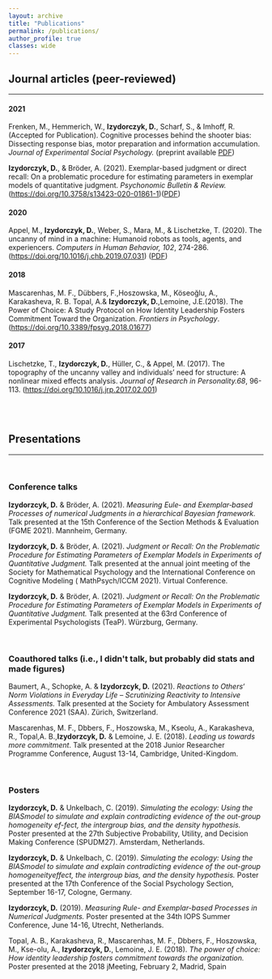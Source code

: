 ```yaml
---
layout: archive
title: "Publications"
permalink: /publications/
author_profile: true
classes: wide
---
```



##  <i class="fas fa-book"></i> Journal articles (peer-reviewed)
***
#### 2021

Frenken, M., Hemmerich, W., **Izydorczyk, D.**, Scharf, S., & Imhoff, R. (Accepted for Publication).  Cognitive processes behind the shooter bias: Dissecting response bias, motor preparation and information accumulation. _Journal of Experimental Social Psychology._ (preprint available [PDF](https://psyarxiv.com/eagwt/)) 

**Izydorczyk, D.**, & Bröder, A. (2021).  Exemplar-based judgment or direct recall: On a problematic procedure for estimating parameters in exemplar models of quantitative judgment. _Psychonomic Bulletin & Review._ (https://doi.org/10.3758/s13423-020-01861-1)([PDF](https://link.springer.com/content/pdf/10.3758/s13423-020-01861-1.pdf))

#### 2020

Appel, M., **Izydorczyk, D.**, Weber, S., Mara, M., & Lischetzke, T. (2020). The uncanny of mind in a machine: Humanoid robots as tools, agents, and experiencers. _Computers in Human Behavior, 102_, 274-286.(https://doi.org/10.1016/j.chb.2019.07.031) ([PDF](https://www.mcm.uni-wuerzburg.de/fileadmin/06110000/Lehrstuhl_f_Kommunikationspsychologie_u_Neue_Medien/Dateien/Markus_Appel/Publikationen_ab_2019/Appel_et_al__Preprint__Mind_and_Machine.pdf))


#### 2018 

Mascarenhas, M. F., Dübbers, F.,Hoszowska, M., Köseoğlu, A., Karakasheva, R. B. Topal, A.& **Izydorczyk, D.**,Lemoine, J.E.(2018). The Power of Choice: A Study Protocol on How Identity Leadership Fosters Commitment Toward the Organization. _Frontiers in Psychology_. (https://doi.org/10.3389/fpsyg.2018.01677)

#### 2017

Lischetzke, T., **Izydorczyk, D.**, Hüller, C., & Appel, M. (2017). The topography of the uncanny valley and individuals’ need for structure: A nonlinear mixed effects analysis. _Journal of Research in Personality.68_, 96-113. (https://doi.org/10.1016/j.jrp.2017.02.001)

<br/><br/>

## <i class="fas fa-bullhorn"></i> Presentations
***
<br/>

### <i class="fas fa-microphone"></i> Conference talks

**Izydorzcyk,  D.** & Bröder,  A. (2021). *Measuring Eule‐ and Exemplar‐based Processes of numerical Judgments in a hierarchical Bayesian framework.*  Talk presented at the  15th Conference of the Section Methods & Evaluation (FGME 2021). Mannheim, Germany.

**Izydorzcyk,  D.** & Bröder,  A. (2021). *Judgment or Recall: On the Problematic Procedure for Estimating Parameters of Exemplar Models in Experiments of Quantitative Judgment.*  Talk presented at the  annual joint meeting of the Society for Mathematical Psychology and the International Conference on Cognitive Modeling ( MathPsych/ICCM 2021). Virtual Conference.

**Izydorzcyk,  D.** & Bröder,  A. (2021). *Judgment or Recall: On the Problematic Procedure for Estimating Parameters of Exemplar Models in Experiments of Quantitative Judgment.*  Talk presented at the 63rd Conference of Experimental Psychologists (TeaP). Würzburg, Germany.

<br/>

### <i class="fas fa-people-carry"></i> Coauthored talks (i.e., I didn't talk, but probably did stats and made figures)

Baumert, A., Schopke, A. & **Izydorzcyk,  D.** (2021). *Reactions to Others‘ Norm Violations in Everyday Life – Scrutinizing Reactivity to Intensive Assessments.*  Talk presented at the Society for Ambulatory Assessment Conference 2021 (SAA). Zürich, Switzerland.

Mascarenhas, M. F., Dbbers, F., Hoszowska, M., Kseolu, A., Karakasheva, R., Topal,A. B.,**Izydorzcyk, D.** & Lemoine, J. E. (2018). *Leading us towards more commitment*. Talk presented at the 2018 Junior Researcher Programme Conference, August 13-14, Cambridge, United-Kingdom.

<br/>

### <i class="fas fa-image"></i> Posters

**Izydorzcyk,  D.** & Unkelbach,  C. (2019). *Simulating the ecology:  Using the BIASmodel to simulate and explain contradicting evidence of the out-group homogeneity ef-fect, the intergroup bias, and the density hypothesis.*  Poster presented at the 27th Subjective Probability, Utility, and Decision Making Conference (SPUDM27). Amsterdam, Netherlands.

**Izydorzcyk,  D.** & Unkelbach,  C. (2019). *Simulating the ecology:  Using the BIASmodel  to  simulate  and  explain  contradicting  evidence  of  the  out-group  homogeneityeffect, the intergroup bias, and the density hypothesis.*  Poster presented at the 17th Conference of the Social Psychology Section, September 16-17, Cologne, Germany.

**Izydorzcyk,  D.** (2019). *Measuring  Rule-  and  Exemplar-based  Processes  in  Numerical Judgments.*  Poster presented at the 34th IOPS Summer Conference, June 14-16, Utrecht, Netherlands.

Topal, A. B., Karakasheva, R., Mascarenhas, M. F., Dbbers, F., Hoszowska, M., Kse-olu, A., **Izydorzcyk, D.**, Lemoine, J. E. (2018). *The power of choice:  How identity leadership fosters commitment towards the organization.*  Poster presented at the 2018 jMeeting, February 2, Madrid, Spain